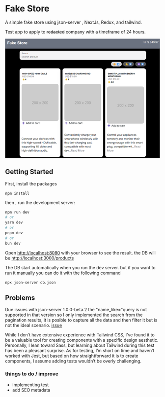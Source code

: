 # Fake Store

A simple fake store using json-server , NextJs, Redux, and tailwind.

Test app to apply to ~~redacted~~ company with a timeframe of 24 hours.

![fake store image](./docs/fake.png)

## Getting Started

First, install the packages

```
npm install
```

then , run the development server:

```bash
npm run dev
# or
yarn dev
# or
pnpm dev
# or
bun dev
```

Open [http://localhost:8080](http://localhost:8080) with your browser to see the result.
the DB will be [http://localhost:3000/products](http://localhost:3000/products)

The DB start automatically when you run the dev server.
but if you want to run it manually you can do it with the following command

```bash
npx json-server db.json
```

## Problems

Due issues with json-server 1.0.0-beta.2 the "name_like="query is not supported in that version so I only implemented the search from the pagination results, it is posible to capture all the data and then filter it but is not the ideal scenario. [issue](https://github.com/typicode/json-server/issues/1509)

While I don’t have extensive experience with Tailwind CSS, I’ve found it to be a valuable tool for creating components with a specific design aesthetic. Personally, I lean toward Sass, but learning about Tailwind during this test has been a pleasant surprise. As for testing, I’m short on time and haven’t worked with Jest, but based on how straightforward it is to create components, I assume adding tests wouldn’t be overly challenging.

### things to do / improve
- implementing test
- add SEO metadata
